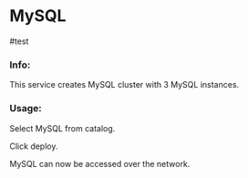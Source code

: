 # MySQL
#test


### Info:

 This service creates MySQL cluster with 3 MySQL instances. 
 
 
### Usage:

 Select MySQL from catalog. 
 
 Click deploy.
 
 MySQL can now be accessed over the network.
